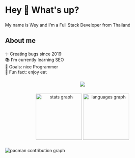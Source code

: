 <h1 align="left">Hey 👋 What's up?</h1>

###

<p align="left">My name is Wey and I'm a Full Stack Developer from Thailand</p>

###

<h2 align="left">About me</h2>

###

<p align="left">✨ Creating bugs since 2019<br>📚 I'm currently learning SEO<br>🎯 Goals: nice Programmer<br>🎲 Fun fact: enjoy eat</p>

###

<div align="center">
  <img src="https://profile-counter.glitch.me/tasuke567/count.svg?"  />
</div>

###

<div align="center">
  <img src="https://github-readme-stats.vercel.app/api?username=tasuke567&hide_title=false&hide_rank=false&show_icons=true&include_all_commits=true&count_private=true&disable_animations=false&theme=dracula&locale=en&hide_border=false&order=1" height="150" alt="stats graph"  />
  <img src="https://github-readme-stats.vercel.app/api/top-langs?username=tasuke567&locale=en&hide_title=false&layout=compact&card_width=320&langs_count=5&theme=dracula&hide_border=false&order=2" height="150" alt="languages graph"  />
</div>

###

<picture>
  <source media="(prefers-color-scheme: dark)" srcset="https://raw.githubusercontent.com/tasuke567/tasuke567/output/pacman-contribution-graph-dark.svg">
  <source media="(prefers-color-scheme: light)" srcset="https://raw.githubusercontent.com/tasuke567/tasuke567/output/pacman-contribution-graph.svg">
  <img alt="pacman contribution graph" src="https://raw.githubusercontent.com/tasuke567/tasuke567/output/pacman-contribution-graph.svg">
</picture>

###
